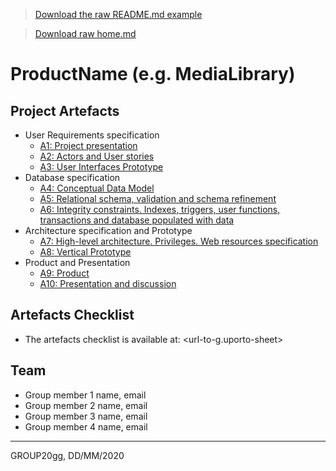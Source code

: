 > [Download the raw README.md example](uploads/70fd2818fb6b5dd6dac01cc9f749bb96/readme.md)

> [Download raw home.md](uploads/924dae108b113a90953fc458ed8f944e/home.md)

# ProductName (e.g. MediaLibrary)

## Project Artefacts

* User Requirements specification
  * [A1: Project presentation](a1)
  * [A2: Actors and User stories](a2)
  * [A3: User Interfaces Prototype](a3)
* Database specification
  * [A4: Conceptual Data Model](a4)
  * [A5: Relational schema, validation and schema refinement](a5)
  * [A6: Integrity constraints. Indexes, triggers, user functions, transactions and database populated with data](a6)
* Architecture specification and Prototype
  * [A7: High-level architecture. Privileges. Web resources specification](a7)
  * [A8: Vertical Prototype](a8)
* Product and Presentation
  * [A9: Product](a9)
  * [A10: Presentation and discussion](a10)

## Artefacts Checklist

* The artefacts checklist is available at: <url-to-g.uporto-sheet>

## Team

* Group member 1 name, email
* Group member 2 name, email
* Group member 3 name, email
* Group member 4 name, email

***
GROUP20gg, DD/MM/2020